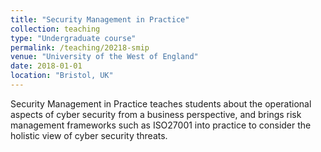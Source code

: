 ```yaml
---
title: "Security Management in Practice"
collection: teaching
type: "Undergraduate course"
permalink: /teaching/20218-smip
venue: "University of the West of England"
date: 2018-01-01
location: "Bristol, UK"
---
```


Security Management in Practice teaches students about the operational aspects of cyber security from a business perspective, and brings risk management frameworks such as ISO27001 into practice to consider the holistic view of cyber security threats.
